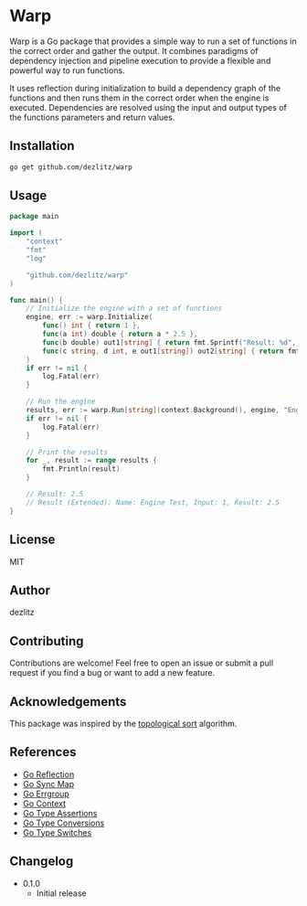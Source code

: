 # Warp

Warp is a Go package that provides a simple way to run a set of functions in the correct order and gather the output.
It combines paradigms of dependency injection and pipeline execution to provide a flexible and powerful way to run functions.

It uses reflection during initialization to build a dependency graph of the functions and then runs them in the correct order when the engine is executed. Dependencies are resolved using the input and output types of the functions
parameters and return values.

## Installation

```bash
go get github.com/dezlitz/warp
```

## Usage

```go
package main

import (
    "context"
    "fmt"
    "log"

    "github.com/dezlitz/warp"
)

func main() {
    // Initialize the engine with a set of functions
    engine, err := warp.Initialize(
        func() int { return 1 },
        func(a int) double { return a * 2.5 },
        func(b double) out1[string] { return fmt.Sprintf("Result: %d", b) },
        func(c string, d int, e out1[string]) out2[string] { return fmt.Sprintf("Result (Extended): Name: %s, Input: %s, Result: %s", c, d, e) },
    )
    if err != nil {
        log.Fatal(err)
    }

    // Run the engine
    results, err := warp.Run[string](context.Background(), engine, "Engine Test")
    if err != nil {
        log.Fatal(err)
    }

    // Print the results
    for _, result := range results {
        fmt.Println(result)
    }

    // Result: 2.5
    // Result (Extended): Name: Engine Test, Input: 1, Result: 2.5
}
```

## License

MIT

## Author

dezlitz

## Contributing

Contributions are welcome! Feel free to open an issue or submit a pull request if you find a bug or want to add a new feature.

## Acknowledgements

This package was inspired by the [topological sort](https://en.wikipedia.org/wiki/Topological_sorting) algorithm.

## References

- [Go Reflection](https://blog.golang.org/laws-of-reflection)
- [Go Sync Map](https://pkg.go.dev/sync#Map)
- [Go Errgroup](https://pkg.go.dev/golang.org/x/sync/errgroup)
- [Go Context](https://pkg.go.dev/context)
- [Go Type Assertions](https://tour.golang.org/methods/15)
- [Go Type Conversions](https://tour.golang.org/methods/9)
- [Go Type Switches](https://tour.golang.org/methods/16)

## Changelog

- 0.1.0
  - Initial release
